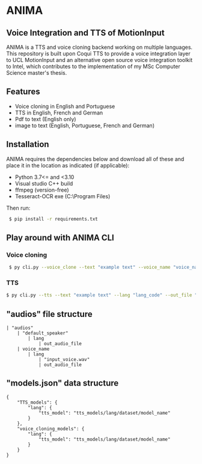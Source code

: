 # ANIMA
## Voice Integration and TTS of MotionInput

ANIMA is a TTS and voice cloning backend working on multiple languages. This repository is built upon Coqui TTS to provide a voice integration layer to UCL MotionInput and an alternative open source voice integration toolkit to Intel, which contributes to the implementation of my MSc Computer Science master's thesis.

## Features

- Voice cloning in English and Portuguese
- TTS in English, French and German
- Pdf to text (English only)
- image to text (English, Portuguese, French and German)


## Installation

ANIMA requires the dependencies below and download all of these and place it in the location as indicated (if applicable):
- Python 3.7<= and <3.10
- Visual studio C++ build 
- ffmpeg (version-free)
- Tesseract-OCR exe (C:\Program Files)

Then run:
```sh
 $ pip install -r requirements.txt 
```

## Play around with ANIMA CLI

### Voice cloning

```sh
 $ py cli.py --voice_clone --text "example text" --voice_name "voice_name" --lang "lang_code" --out_file "out_filename.wav"
```

### TTS 
```sh
$ py cli.py --tts --text "example text" --lang "lang_code" --out_file "out_filename.wav"
```

## "audios" file structure
    | "audios"
        | "default_speaker"
            | lang
                | out_audio_file
        | voice_name
            | lang
                | "input_voice.wav"
                | out_audio_file
            
 ## "models.json" data structure
    {
        "TTS_models": {
            "lang": {
                "tts_model": "tts_models/lang/dataset/model_name"
            }
        },
        "voice_cloning_models": {
            "lang": {
                "tts_model": "tts_models/lang/dataset/model_name"
            }
        }
    }
